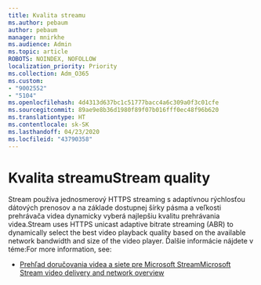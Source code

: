 ```yaml
---
title: Kvalita streamu
ms.author: pebaum
author: pebaum
manager: mnirkhe
ms.audience: Admin
ms.topic: article
ROBOTS: NOINDEX, NOFOLLOW
localization_priority: Priority
ms.collection: Adm_O365
ms.custom:
- "9002552"
- "5104"
ms.openlocfilehash: 4d4313d637bc1c51777bacc4a6c309a0f3c01cfe
ms.sourcegitcommit: 89ae9e8b36d1980f89f07b016fff0ec48f96b620
ms.translationtype: HT
ms.contentlocale: sk-SK
ms.lasthandoff: 04/23/2020
ms.locfileid: "43790358"
---
```

# <a name="stream-quality"></a><span data-ttu-id="c416b-102">Kvalita streamu</span><span class="sxs-lookup"><span data-stu-id="c416b-102">Stream quality</span></span>

<span data-ttu-id="c416b-103">Stream používa jednosmerový HTTPS streaming s adaptívnou rýchlosťou dátových prenosov a na základe dostupnej šírky pásma a veľkosti prehrávača videa dynamicky vyberá najlepšiu kvalitu prehrávania videa.</span><span class="sxs-lookup"><span data-stu-id="c416b-103">Stream uses HTTPS unicast adaptive bitrate streaming (ABR) to dynamically select the best video playback quality based on the available network bandwidth and size of the video player.</span></span> <span data-ttu-id="c416b-104">Ďalšie informácie nájdete v téme:</span><span class="sxs-lookup"><span data-stu-id="c416b-104">For more information, see:</span></span>

- [<span data-ttu-id="c416b-105">Prehľad doručovania videa a siete pre Microsoft Stream</span><span class="sxs-lookup"><span data-stu-id="c416b-105">Microsoft Stream video delivery and network overview</span></span>](https://docs.microsoft.com/stream/network-overview)
